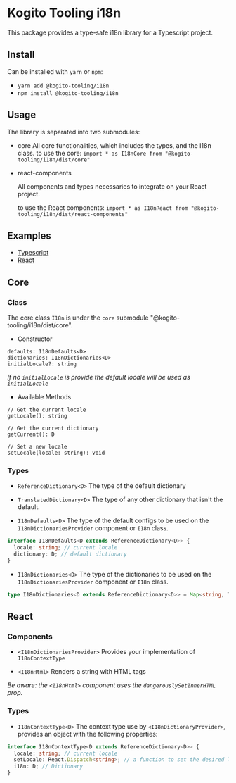 # Kogito Tooling i18n

This package provides a type-safe i18n library for a Typescript project.

## Install

Can be installed with `yarn` or `npm`:

- `yarn add @kogito-tooling/i18n`
- `npm install @kogito-tooling/i18n`

## Usage

The library is separated into two submodules:

- core
  All core functionalities, which includes the types, and the I18n class.
  to use the core:
  `import * as I18nCore from "@kogito-tooling/i18n/dist/core"`
- react-components

  All components and types necessaries to integrate on your React project.

  to use the React components:
  `import * as I18nReact from "@kogito-tooling/i18n/dist/react-components"`

## Examples

- [Typescript](examples/typescript.md)
- [React](examples/react.md)

## Core

### Class

The core class `I18n` is under the `core` submodule "@kogito-tooling/i18n/dist/core".

- Constructor

```
defaults: I18nDefaults<D>
dictionaries: I18nDictionaries<D>
initialLocale?: string
```

_If no `initialLocale` is provide the default locale will be used as `initialLocale`_

- Available Methods

```
// Get the current locale
getLocale(): string

// Get the current dictionary
getCurrent(): D

// Set a new locale
setLocale(locale: string): void
```

### Types

- `ReferenceDictionary<D>`
  The type of the default dictionary

- `TranslatedDictionary<D>`
  The type of any other dictionary that isn't the default.

- `I18nDefaults<D>`
  The type of the default configs to be used on the `I18nDictionariesProvider` component or `I18n` class.

```ts
interface I18nDefaults<D extends ReferenceDictionary<D>> {
  locale: string; // current locale
  dictionary: D; // default dictionary
}
```

- `I18nDictionaries<D>`
  The type of the dictionaries to be used on the `I18nDictionariesProvider` component or `I18n` class.

```ts
type I18nDictionaries<D extends ReferenceDictionary<D>> = Map<string, TranslatedDictionary<D>>;
```

## React

### Components

- `<I18nDictionariesProvider>`
  Provides your implementation of `I18nContextType`

- `<I18nHtml>` Renders a string with HTML tags

_Be aware: the `<I18nHtml>` component uses the `dangerouslySetInnerHTML` prop._

### Types

- `I18nContextType<D>`
  The context type use by `<I18nDictionaryProvider>`, provides an object with the following properties:

```ts
interface I18nContextType<D extends ReferenceDictionary<D>> {
  locale: string; // current locale
  setLocale: React.Dispatch<string>; // a function to set the desired locale
  i18n: D; // Dictionary
}
```
